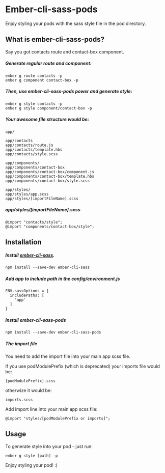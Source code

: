 # Ember-cli-sass-pods

Enjoy styling your pods with the sass style file in the pod directory.

## What is ember-cli-sass-pods?
Say you got contacts route and contact-box component.
##### Generate regular route and component:
```
ember g route contacts -p
ember g component contact-box -p
```
##### Then, use ember-cli-sass-pods power and generate style:
```
ember g style contacts -p
ember g style component/contact-box -p
```

##### Your awesome file structure would be:
```
app/

app/contacts
app/contacts/route.js
app/contacts/template.hbs
app/contacts/style.scss

app/components/
app/components/contact-box
app/components/contact-box/component.js
app/components/contact-box/template.hbs
app/components/contact-box/style.scss

app/styles/
app/styles/app.scss
app/styles/[importFileName].scss
```
##### app/styles/[importFileName].scss
```
@import "contacts/style";
@import "components/contact-box/style";
```

## Installation

##### Install [ember-cli-sass](https://github.com/aexmachina/ember-cli-sass).

```
npm install --save-dev ember-cli-sass
```

##### Add app to include path in the config/environment.js

```
ENV.sassOptions = {
  includePaths: [
    'app'
  ]
}
```

##### Install ember-cli-sass-pods

```
npm install --save-dev ember-cli-sass-pods
```

##### The import file
You need to add the import file into your main app scss file.

If you use podModulePrefix (which is deprecated) your imports file would be:
```
[podModulePrefix].scss
```
otherwize it would be:
```
imports.scss
```
Add import line into your main app scss file:

```
@import "styles/[podModulePrefix or imports]";
```

## Usage

To generate style into your pod - just run:

```
ember g style [path] -p
```

Enjoy styling your pod! :)
